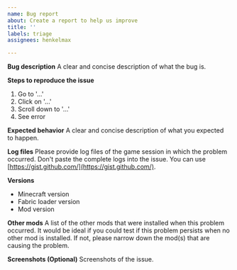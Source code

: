 ```yaml
---
name: Bug report
about: Create a report to help us improve
title: ''
labels: triage
assignees: henkelmax

---
```


**Bug description**
A clear and concise description of what the bug is.

**Steps to reproduce the issue**
1. Go to '...'
2. Click on '...'
3. Scroll down to '...'
4. See error

**Expected behavior**
A clear and concise description of what you expected to happen.

**Log files**
Please provide log files of the game session in which the problem occurred.
Don't paste the complete logs into the issue. 
You can use [https://gist.github.com/](https://gist.github.com/).

**Versions**
- Minecraft version
- Fabric loader version
- Mod version

**Other mods**
A list of the other mods that were installed when this problem occurred.
It would be ideal if you could test if this problem persists when no other mod is installed.
If not, please narrow down the mod(s) that are causing the problem.

**Screenshots (Optional)**
Screenshots of the issue.
